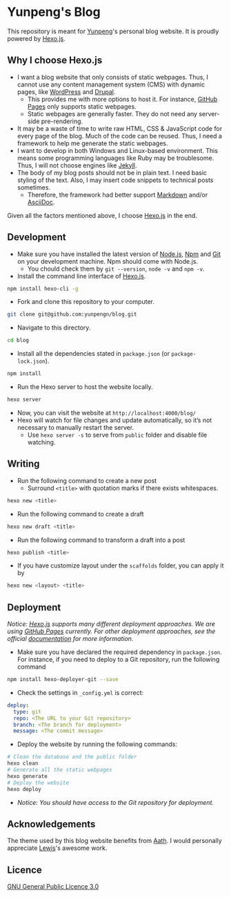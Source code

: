 # Yunpeng's Blog

This repository is meant for [Yunpeng](https://yunpengn.github.io/)'s personal blog website. It is proudly powered by [Hexo.js](https://hexo.io/).

## Why I choose Hexo.js

- I want a blog website that only consists of static webpages. Thus, I cannot use any content management system (CMS) with dynamic pages, like [WordPress](https://wordpress.org/) and [Drupal](https://www.drupal.org/).
	- This provides me with more options to host it. For instance, [GitHub Pages](https://pages.github.com/) only supports static webpages.
	- Static webpages are generally faster. They do not need any server-side pre-rendering.
- It may be a waste of time to write raw HTML, CSS & JavaScript code for every page of the blog. Much of the code can be reused. Thus, I need a framework to help me generate the static webpages.
- I want to develop in both Windows and Linux-based environment. This means some programming languages like Ruby may be troublesome. Thus, I will not choose engines like [Jekyll](https://jekyllrb.com/).
- The body of my blog posts should not be in plain text. I need basic styling of the text. Also, I may insert code snippets to technical posts sometimes.
	- Therefore, the framework had better support [Markdown](https://en.wikipedia.org/wiki/Markdown) and/or [AsciiDoc](http://www.methods.co.nz/asciidoc/).

Given all the factors mentioned above, I choose [Hexo.js](https://hexo.io/) in the end.

## Development

- Make sure you have installed the latest version of [Node.js](https://nodejs.org/), [Npm](https://www.npmjs.com) and [Git](https://git-scm.com/) on your development machine. Npm should come with Node.js.
	- You chould check them by `git --version`, `node -v` and `npm -v`.
- Install the command line interface of [Hexo.js](https://hexo.io/).
```bash
npm install hexo-cli -g
```
- Fork and clone this repository to your computer.
```bash
git clone git@github.com:yunpengn/blog.git
```
- Navigate to this directory.
```bash
cd blog
```
- Install all the dependencies stated in `package.json` (or `package-lock.json`).
```bash
npm install
```
- Run the Hexo server to host the website locally.
```bash
hexo server
```
- Now, you can visit the website at `http://localhost:4000/blog/`
- Hexo will watch for file changes and update automatically, so it’s not necessary to manually restart the server.
	- Use `hexo server -s` to serve from `public` folder and disable file watching.

## Writing

- Run the following command to create a new post
	- Surround `<title>` with quotation marks if there exists whitespaces.
```bash
hexo new <title>
```
- Run the following command to create a draft
```bash
hexo new draft <title>
```
- Run the following command to transform a draft into a post
```bash
hexo publish <title>
```
- If you have customize layout under the `scaffolds` folder, you can apply it by
```bash
hexo new <layout> <title>
```

## Deployment

_Notice: [Hexo.js](https://hexo.io/) supports many different deployment approaches. We are using [GitHub Pages](https://pages.github.com/) currently. For other deployment approaches, see the official [documentation](https://hexo.io/docs/deployment.html) for more information._

- Make sure you have declared the required dependency in `package.json`. For instance, if you need to deploy to a Git repository, run the following command
```bash
npm install hexo-deployer-git --save
```
- Check the settings in `_config.yml` is correct:
```yaml
deploy:
  type: git
  repo: <The URL to your Git repository>
  branch: <The branch for deployment>
  message: <The commit message>
```
- Deploy the website by running the following commands:
```bash
# Clean the database and the public folder
hexo clean
# Generate all the static webpages
hexo generate
# Deploy the website
hexo deploy
```
- _Notice: You should have access to the Git repository for deployment._

## Acknowledgements

The theme used by this blog website benefits from [Aath](https://github.com/lewis-geek/hexo-theme-Aath). I would personally appreciate [Lewis](http://lewis.suclub.cn/)'s awesome work. 

## Licence

[GNU General Public Licence 3.0](LICENSE)
